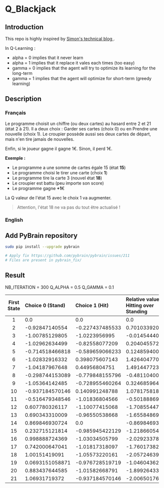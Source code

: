 # Q_Blackjack

## Introduction

This repo is highly inspired by [Simon's technical blog ](http://simontechblog.blogspot.fr/2010/08/pybrain-reinforcement-learning-tutorial.html).

In Q-Learning :
  - alpha = 0 implies that it never learn
  - alpha = 1 implies that it replace it vales each times (too easy)
  - gamma = 0 implies that the agent will try to optimize its learning for the long-term
  - gamma = 1 implies that the agent will optimize for short-term (greedy learning)


## Description

### Français

Le programme choisit un chiffre (ou deux cartes) au hasard entre 2 et 21 (état 2 à 21).
Il a deux choix : Garder ses cartes (choix 0) ou en Prendre une nouvelle (choix 1).
Le croupier possède aussi ses deux cartes de départ, mais n'en tire jamais de nouvelles.

Enfin, si le joueur gagne il gagne 1€. Sinon, il perd 1€.

**Exemple :**

  - Le programme a une somme de cartes égale 15 (état **15**)
  - Le programme choisi le tirer une carte (choix **1**)
  - Le programme tire la carte 3 (nouvel état **18**)
  - Le croupier est battu (peu importe son score)
  - Le programme gagne **+1**€

La Q valeur de l'état 15 avec le choix 1 va augmenter.

> Attention, l'état 18 ne va pas du tout être actualisé ! 


### English

## Add PyBrain repository

```bash
sudo pip install --upgrade pybrain

# Apply fix https://github.com/pybrain/pybrain/issues/211
# Files are present in pybrain_fix/
```

## Result

NB_ITERATION = 300
Q_ALPHA = 0.5
Q_GAMMA = 0.1

| First State       | Choice 0 (Stand)           | Choice 1 (Hit)  | Relative value of Hitting over Standing  |
|:-------:|:-------|:-----|:-----|
| 1 | 0.0 | 0.0 | 0.0 |
| 2 | -0.92847140554 | -0.227437485533 | 0.701033920007 |
| 3 | -1.00785129805 | -1.0223956995 | -0.0145444014494 |
| 4 | -1.02962634499 | -0.82558077209 | 0.204045572902 |
| 5 | -0.714518466818 | -0.589659066233 | 0.124859400585 |
| 6 | -1.02832916332 | 0.398075607143 | 1.42640477046 |
| 7 | -1.04187967648 | 0.44956804751 | 1.49144772399 |
| 8 | -0.298744153089 | -0.779848155796 | -0.481104002707 |
| 9 | -1.05364142485 | -0.728955460264 | 0.324685964591 |
| 10 | -0.937184570146 | 0.140991248788 | 1.07817581893 |
| 11 | -0.516479348546 | -1.01836804566 | -0.501888697114 |
| 12 | 0.607780326117 | -1.10077415068 | -1.70855447679 |
| 13 | 0.690343310009 | -0.96550538668 | -1.65584869669 |
| 14 | 0.869846930724 | 0.0 | -0.869846930724 |
| 15 | 0.232715121814 | -0.985945422129 | -1.21866054394 |
| 16 | 0.998888724369 | -1.03034505799 | -2.02923378236 |
| 17 | 0.742000647041 | -1.01817318097 | -1.76017382801 |
| 18 | 1.00151419091 | -1.05573220161 | -2.05724639252 |
| 19 | 0.0693151058871 | -0.976728519719 | -1.04604362561 |
| 20 | 0.883437644585 | -1.01582668791 | -1.8992643325 |
| 21 | 1.06931719372 | -0.937184570146 | -2.00650176387 |


